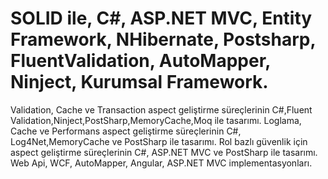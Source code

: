 # SOLID ile, C#, ASP.NET MVC, Entity Framework, NHibernate, Postsharp, FluentValidation, AutoMapper, Ninject, Kurumsal Framework.

Validation, Cache ve Transaction aspect geliştirme süreçlerinin C#,Fluent Validation,Ninject,PostSharp,MemoryCache,Moq ile tasarımı.
Loglama, Cache ve Performans aspect geliştirme süreçlerinin C#, Log4Net,MemoryCache ve PostSharp ile tasarımı.
Rol bazlı güvenlik için aspect geliştirme süreçlerinin C#, ASP.NET MVC ve PostSharp ile tasarımı.
Web Api, WCF, AutoMapper, Angular, ASP.NET MVC implementasyonları.
